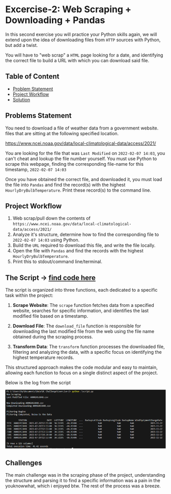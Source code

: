 # Excercise-2: Web Scraping + Downloading + Pandas

In this second exercise you will practice your Python skills again, we will extend upon the idea of downloading files from `HTTP` sources with Python, but add a twist.

You will have to "web scrap" a `HTML` page looking for a date, and identifying the correct file to build a URL with which you can download said file.

## Table of Content

- [Problem Statement](#problems-statement)
- [Project Workflow](#project-workflow)
- [Solution](#the-script---find-code-here)

## Problems Statement

You need to download a file of weather data from a government website.
files that are sitting at the following specified location.

<https://www.ncei.noaa.gov/data/local-climatological-data/access/2021/>

You are looking for the file that was `Last Modified` on `2022-02-07 14:03`, you
can't cheat and lookup the file number yourself. You must use Python to scrape
this webpage, finding the corresponding file-name for this timestamp, `2022-02-07 14:03`

Once you have obtained the correct file, and downloaded it, you must load the file
into `Pandas` and find the record(s) with the highest `HourlyDryBulbTemperature`.
Print these record(s) to the command line.

## Project Workflow

1. Web scrap/pull down the contents of `https://www.ncei.noaa.gov/data/local-climatological-data/access/2021/`
2. Analyze it's structure, determine how to find the corresponding file to `2022-02-07 14:03` using Python.
3. Build the `URL` required to download this file, and write the file locally.
4. Open the file with `Pandas` and find the records with the highest `HourlyDryBulbTemperature`.
5. Print this to stdout/command line/terminal.

## The Script -> [find code here](./script.py)

The script is organized into three functions, each dedicated to a specific task within the project:

1. **Scrape Website**: The `scrape` function fetches data from a specified website, searches for specific information, and identifies the last modified file based on a timestamp.

2. **Download File**: The `download_file` function is responsible for downloading the last modified file from the web using the file name obtained during the scraping process.

3. **Transform Data**: The `transform` function processes the downloaded file, filtering and analyzing the data, with a specific focus on identifying the highest temperature records.

This structured approach makes the code modular and easy to maintain, allowing each function to focus on a single distinct aspect of the project.

Below is the log from the script

![Log](../img/log.PNG)

## Challenges

The main challenge was in the scraping phase of the project, understanding the structure and parsing it to find a specific information was a pain in the youknowwhat, which i enjoyed btw. The rest of the process was a breeze.
